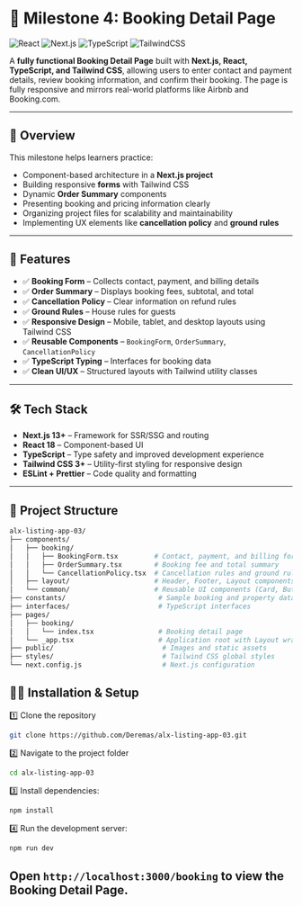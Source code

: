 # 🏡 Milestone 4: Booking Detail Page

![React](https://img.shields.io/badge/React-18-61dafb?style=for-the-badge&logo=react)
![Next.js](https://img.shields.io/badge/Next.js-13+-000000?style=for-the-badge&logo=nextdotjs)
![TypeScript](https://img.shields.io/badge/TypeScript-4+-3178C6?style=for-the-badge&logo=typescript)
![TailwindCSS](https://img.shields.io/badge/TailwindCSS-3+-38B2AC?style=for-the-badge&logo=tailwind-css)

A **fully functional Booking Detail Page** built with **Next.js, React, TypeScript, and Tailwind CSS**, allowing users to enter contact and payment details, review booking information, and confirm their booking. The page is fully responsive and mirrors real-world platforms like Airbnb and Booking.com.

---

## 📌 Overview

This milestone helps learners practice:

- Component-based architecture in a **Next.js project**
- Building responsive **forms** with Tailwind CSS
- Dynamic **Order Summary** components
- Presenting booking and pricing information clearly
- Organizing project files for scalability and maintainability
- Implementing UX elements like **cancellation policy** and **ground rules**

---

## 🎯 Features

- ✅ **Booking Form** – Collects contact, payment, and billing details  
- ✅ **Order Summary** – Displays booking fees, subtotal, and total  
- ✅ **Cancellation Policy** – Clear information on refund rules  
- ✅ **Ground Rules** – House rules for guests  
- ✅ **Responsive Design** – Mobile, tablet, and desktop layouts using Tailwind CSS  
- ✅ **Reusable Components** – `BookingForm`, `OrderSummary`, `CancellationPolicy`  
- ✅ **TypeScript Typing** – Interfaces for booking data  
- ✅ **Clean UI/UX** – Structured layouts with Tailwind utility classes  

---

## 🛠️ Tech Stack

- **Next.js 13+** – Framework for SSR/SSG and routing  
- **React 18** – Component-based UI  
- **TypeScript** – Type safety and improved development experience  
- **Tailwind CSS 3+** – Utility-first styling for responsive design  
- **ESLint + Prettier** – Code quality and formatting  

---

## 📂 Project Structure

```bash
alx-listing-app-03/
├── components/
│   ├── booking/
│   │   ├── BookingForm.tsx         # Contact, payment, and billing form
│   │   ├── OrderSummary.tsx        # Booking fee and total summary
│   │   └── CancellationPolicy.tsx  # Cancellation rules and ground rules
│   ├── layout/                     # Header, Footer, Layout components
│   └── common/                     # Reusable UI components (Card, Button)
├── constants/                       # Sample booking and property data
├── interfaces/                      # TypeScript interfaces
├── pages/
│   ├── booking/
│   │   └── index.tsx                # Booking detail page
│   └── _app.tsx                     # Application root with Layout wrapper
├── public/                           # Images and static assets
├── styles/                           # Tailwind CSS global styles
└── next.config.js                    # Next.js configuration
```

## 🧑‍💻 Installation & Setup
1️⃣ Clone the repository
```bash
git clone https://github.com/Deremas/alx-listing-app-03.git
```
2️⃣ Navigate to the project folder
```bash
cd alx-listing-app-03
```
3️⃣ Install dependencies:
```bash
npm install
```
4️⃣ Run the development server:
```bash
npm run dev
```

Open `http://localhost:3000/booking` to view the Booking Detail Page.
---